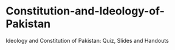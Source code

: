 # Constitution-and-Ideology-of-Pakistan
Ideology and Constitution of Pakistan: Quiz, Slides and Handouts
